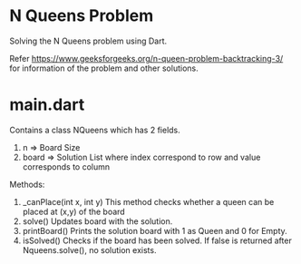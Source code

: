 # N Queens Problem
Solving the N Queens problem using Dart.

Refer https://www.geeksforgeeks.org/n-queen-problem-backtracking-3/ for information of the problem and other solutions.

# main.dart

Contains a class NQueens which has 2 fields. 
1. n => Board Size
2. board => Solution List where index correspond to row and value corresponds to column

Methods:
1. _canPlace(int x, int y)
  This method checks whether a queen can be placed at (x,y) of the board
2. solve()
  Updates board with the solution.
3. printBoard()
  Prints the solution board with 1 as Queen and 0 for Empty.
4. isSolved()
  Checks if the board has been solved. If false is returned after Nqueens.solve(), no solution exists.
